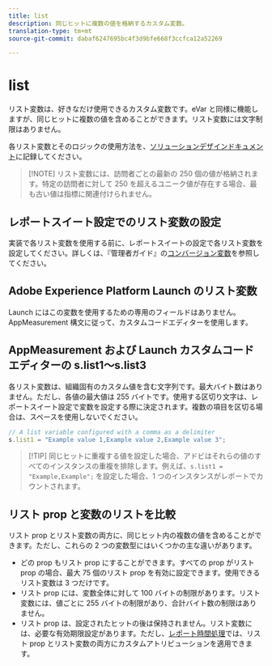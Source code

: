 ```yaml
---
title: list
description: 同じヒットに複数の値を格納するカスタム変数。
translation-type: tm+mt
source-git-commit: dabaf6247695bc4f3d9bfe668f3ccfca12a52269

---
```



# list

リスト変数は、好きなだけ使用できるカスタム変数です。eVar と同様に機能しますが、同じヒットに複数の値を含めることができます。リスト変数には文字制限はありません。

各リスト変数とそのロジックの使用方法を、[ソリューションデザインドキュメント](../../prepare/solution-design.md)に記録してください。

>[!NOTE] リスト変数には、訪問者ごとの最新の 250 個の値が格納されます。特定の訪問者に対して 250 を超えるユニーク値が存在する場合、最も古い値は指標に関連付けられません。

## レポートスイート設定でのリスト変数の設定

実装で各リスト変数を使用する前に、レポートスイートの設定で各リスト変数を設定してください。詳しくは、『管理者ガイド』の[コンバージョン変数](/help/admin/admin/conversion-var-admin/list-var-admin.md)を参照してください。

## Adobe Experience Platform Launch のリスト変数

Launch にはこの変数を使用するための専用のフィールドはありません。AppMeasurement 構文に従って、カスタムコードエディターを使用します。

## AppMeasurement および Launch カスタムコードエディターの s.list1～s.list3

各リスト変数は、組織固有のカスタム値を含む文字列です。最大バイト数はありません。ただし、各値の最大値は 255 バイトです。使用する区切り文字は、レポートスイート設定で変数を設定する際に決定されます。複数の項目を区切る場合は、スペースを使用しないでください。

```js
// A list variable configured with a comma as a delimiter
s.list1 = "Example value 1,Example value 2,Example value 3";
```

>[!TIP] 同じヒットに重複する値を設定した場合、アドビはそれらの値のすべてのインスタンスの重複を排除します。例えば、`s.list1 = "Example,Example";` を設定した場合、1 つのインスタンスがレポートでカウントされます。

## リスト prop と変数のリストを比較

リスト prop とリスト変数の両方に、同じヒット内の複数の値を含めることができます。ただし、これらの 2 つの変数型にはいくつかの主な違いがあります。

* どの prop もリスト prop にすることができます。すべての prop がリスト prop の場合、最大 75 個のリスト prop を有効に設定できます。使用できるリスト変数は 3 つだけです。
* リスト prop には、変数全体に対して 100 バイトの制限があります。リスト変数には、値ごとに 255 バイトの制限があり、合計バイト数の制限はありません。
* リスト prop は、設定されたヒットの後は保持されません。リスト変数には、必要な有効期限設定があります。ただし、[レポート時間処理](/help/components/vrs/vrs-report-time-processing.md)では、リスト prop とリスト変数の両方にカスタムアトリビューションを適用できます。
